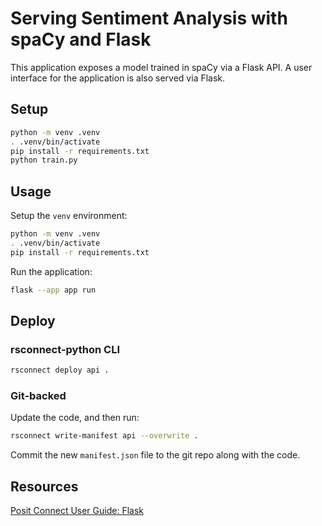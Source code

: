 # Serving Sentiment Analysis with spaCy and Flask

This application exposes a model trained in spaCy via a Flask API.
A user interface for the application is also served via Flask.

## Setup

```bash
python -m venv .venv
. .venv/bin/activate
pip install -r requirements.txt
python train.py
```

## Usage

Setup the `venv` environment:

```bash
python -m venv .venv
. .venv/bin/activate
pip install -r requirements.txt
```

Run the application:

```bash
flask --app app run
```

## Deploy

### rsconnect-python CLI

```bash
rsconnect deploy api .
```

### Git-backed

Update the code, and then run:

```bash
rsconnect write-manifest api --overwrite .
```

Commit the new `manifest.json` file to the git repo along with the code.

## Resources

[Posit Connect User Guide: Flask](https://docs.posit.co/connect/user/flask/)
